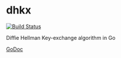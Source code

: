 dhkx
=======

[![Build Status](https://travis-ci.org/monnand/dhkx.png?branch=master)](https://travis-ci.org/monnand/dhkx)

Diffie Hellman Key-exchange algorithm in Go

[GoDoc](http://godoc.org/github.com/monnand/dhkx)

